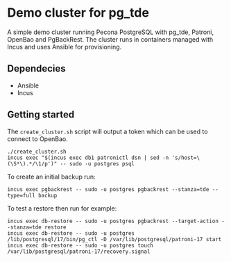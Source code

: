 # Demo cluster for pg_tde

A simple demo cluster running Pecona PostgreSQL with pg_tde, Patroni, OpenBao and PgBackRest. The
cluster runs in containers managed with Incus and uses Ansible for provisioning.

## Dependecies

- Ansible
- Incus

## Getting started

The `create_cluster.sh` script will output a token which can be used to connect to OpenBao.

    ./create_cluster.sh
    incus exec "$(incus exec db1 patronictl dsn | sed -n 's/host=\(\S*\).*/\1/p')" -- sudo -u postgres psql

To create an initial backup run:

    incus exec pgbackrest -- sudo -u postgres pgbackrest --stanza=tde --type=full backup

To test a restore then run for example:

    incus exec db-restore -- sudo -u postgres pgbackrest --target-action --stanza=tde restore
    incus exec db-restore -- sudo -u postgres /lib/postgresql/17/bin/pg_ctl -D /var/lib/postgresql/patroni-17 start
    incus exec db-restore -- sudo -u postgres touch /var/lib/postgresql/patroni-17/recovery.signal

